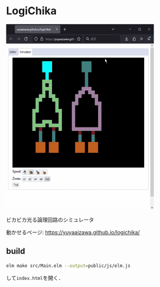 # LogiChika

![demo image](demo.gif)

ビカビカ光る論理回路のシミュレータ

動かせるページ: https://yuyaaizawa.github.io/logichika/

## build

```bash
elm make src/Main.elm --output=public/js/elm.js
```

して`index.html`を開く．  
